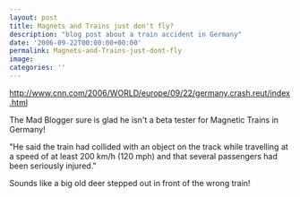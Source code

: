 ```yaml
---
layout: post
title: Magnets and Trains just don't fly?
description: "blog post about a train accident in Germany" 
date: '2006-09-22T00:00:00+00:00'
permalink: Magnets-and-Trains-just-dont-fly
image: 
categories: ''
---
```

<a href="http://www.cnn.com/2006/WORLD/europe/09/22/germany.crash.reut/index.html">http://www.cnn.com/2006/WORLD/europe/09/22/germany.crash.reut/index.html</a>

The Mad Blogger sure is glad he isn't a beta tester for Magnetic Trains in Germany! 

"He said the train had collided with an object on the track while travelling at a speed of at least 200 km/h (120 mph) and that several passengers had been seriously injured."

Sounds like a big old deer stepped out in front of the wrong train!
